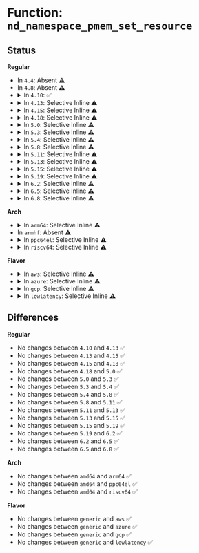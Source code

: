 # Function: <code>nd_namespace_pmem_set_resource</code>

## Status
<b>Regular</b>
<ul>
<li>
In <code>4.4</code>: Absent ⚠️
</li>
<li>
In <code>4.8</code>: Absent ⚠️
</li>
<li>
<details>
<summary>In <code>4.10</code>: ✅</summary>

```c
void nd_namespace_pmem_set_resource(struct nd_region *nd_region, struct nd_namespace_pmem *nspm, resource_size_t size);
```

**Collision:** Unique Static

**Inline:** No

**Transformation:** False

**Instances:**

```
In drivers/nvdimm/namespace_devs.c (ffffffff8161e920)
Location: drivers/nvdimm/namespace_devs.c:906
Inline: False
Direct callers:
  - drivers/nvdimm/namespace_devs.c:nd_region_register_namespaces
  - drivers/nvdimm/namespace_devs.c:nd_region_create_ns_seed
  - drivers/nvdimm/namespace_devs.c:create_namespace_pmem
  - drivers/nvdimm/namespace_devs.c:size_store
```
**Symbols:**

```
ffffffff8161e920-ffffffff8161ea75: nd_namespace_pmem_set_resource (STB_LOCAL)
```
</details>
</li>
<li>
<details>
<summary>In <code>4.13</code>: Selective Inline ⚠️</summary>

```c
void nd_namespace_pmem_set_resource(struct nd_region *nd_region, struct nd_namespace_pmem *nspm, resource_size_t size);
```

**Collision:** Unique Static

**Inline:** Selective

**Transformation:** False

**Instances:**

```
In drivers/nvdimm/namespace_devs.c (ffffffff816371d6)
Location: drivers/nvdimm/namespace_devs.c:925
Inline: True
Inline callers:
  - drivers/nvdimm/namespace_devs.c:nd_region_register_namespaces
  - drivers/nvdimm/namespace_devs.c:nd_region_create_ns_seed
Direct callers:
  - drivers/nvdimm/namespace_devs.c:create_namespace_pmem
  - drivers/nvdimm/namespace_devs.c:size_store
```
**Symbols:**

```
ffffffff81632e60-ffffffff81632f67: nd_namespace_pmem_set_resource (STB_LOCAL)
```
</details>
</li>
<li>
<details>
<summary>In <code>4.15</code>: Selective Inline ⚠️</summary>

```c
void nd_namespace_pmem_set_resource(struct nd_region *nd_region, struct nd_namespace_pmem *nspm, resource_size_t size);
```

**Collision:** Unique Static

**Inline:** Selective

**Transformation:** False

**Instances:**

```
In drivers/nvdimm/namespace_devs.c (ffffffff8169f189)
Location: drivers/nvdimm/namespace_devs.c:925
Inline: True
Inline callers:
  - drivers/nvdimm/namespace_devs.c:scan_labels
  - drivers/nvdimm/namespace_devs.c:nd_region_create_ns_seed
Direct callers:
  - drivers/nvdimm/namespace_devs.c:scan_labels
  - drivers/nvdimm/namespace_devs.c:size_store
```
**Symbols:**

```
ffffffff8169b900-ffffffff8169ba07: nd_namespace_pmem_set_resource (STB_LOCAL)
```
</details>
</li>
<li>
<details>
<summary>In <code>4.18</code>: Selective Inline ⚠️</summary>

```c
void nd_namespace_pmem_set_resource(struct nd_region *nd_region, struct nd_namespace_pmem *nspm, resource_size_t size);
```

**Collision:** Unique Static

**Inline:** Selective

**Transformation:** False

**Instances:**

```
In drivers/nvdimm/namespace_devs.c (ffffffff816db51e)
Location: drivers/nvdimm/namespace_devs.c:925
Inline: True
Inline callers:
  - drivers/nvdimm/namespace_devs.c:scan_labels
  - drivers/nvdimm/namespace_devs.c:nd_region_create_ns_seed
Direct callers:
  - drivers/nvdimm/namespace_devs.c:scan_labels
  - drivers/nvdimm/namespace_devs.c:size_store
```
**Symbols:**

```
ffffffff816d7d10-ffffffff816d7e17: nd_namespace_pmem_set_resource (STB_LOCAL)
```
</details>
</li>
<li>
<details>
<summary>In <code>5.0</code>: Selective Inline ⚠️</summary>

```c
void nd_namespace_pmem_set_resource(struct nd_region *nd_region, struct nd_namespace_pmem *nspm, resource_size_t size);
```

**Collision:** Unique Static

**Inline:** Selective

**Transformation:** False

**Instances:**

```
In drivers/nvdimm/namespace_devs.c (ffffffff816fd209)
Location: drivers/nvdimm/namespace_devs.c:928
Inline: True
Inline callers:
  - drivers/nvdimm/namespace_devs.c:scan_labels
  - drivers/nvdimm/namespace_devs.c:nd_region_create_ns_seed
Direct callers:
  - drivers/nvdimm/namespace_devs.c:scan_labels
  - drivers/nvdimm/namespace_devs.c:size_store
```
**Symbols:**

```
ffffffff816f9be0-ffffffff816f9ce7: nd_namespace_pmem_set_resource (STB_LOCAL)
```
</details>
</li>
<li>
<details>
<summary>In <code>5.3</code>: Selective Inline ⚠️</summary>

```c
void nd_namespace_pmem_set_resource(struct nd_region *nd_region, struct nd_namespace_pmem *nspm, resource_size_t size);
```

**Collision:** Unique Static

**Inline:** Selective

**Transformation:** False

**Instances:**

```
In drivers/nvdimm/namespace_devs.c (ffffffff817370c2)
Location: drivers/nvdimm/namespace_devs.c:920
Inline: True
Inline callers:
  - drivers/nvdimm/namespace_devs.c:scan_labels
  - drivers/nvdimm/namespace_devs.c:nd_region_create_ns_seed
Direct callers:
  - drivers/nvdimm/namespace_devs.c:create_namespace_pmem
  - drivers/nvdimm/namespace_devs.c:__size_store
```
**Symbols:**

```
ffffffff81733690-ffffffff81733797: nd_namespace_pmem_set_resource (STB_LOCAL)
```
</details>
</li>
<li>
<details>
<summary>In <code>5.4</code>: Selective Inline ⚠️</summary>

```c
void nd_namespace_pmem_set_resource(struct nd_region *nd_region, struct nd_namespace_pmem *nspm, resource_size_t size);
```

**Collision:** Unique Static

**Inline:** Selective

**Transformation:** False

**Instances:**

```
In drivers/nvdimm/namespace_devs.c (ffffffff8175ae68)
Location: drivers/nvdimm/namespace_devs.c:920
Inline: True
Inline callers:
  - drivers/nvdimm/namespace_devs.c:scan_labels
  - drivers/nvdimm/namespace_devs.c:nd_region_create_ns_seed
Direct callers:
  - drivers/nvdimm/namespace_devs.c:create_namespace_pmem
  - drivers/nvdimm/namespace_devs.c:__size_store
```
**Symbols:**

```
ffffffff81757360-ffffffff81757467: nd_namespace_pmem_set_resource (STB_LOCAL)
```
</details>
</li>
<li>
<details>
<summary>In <code>5.8</code>: Selective Inline ⚠️</summary>

```c
void nd_namespace_pmem_set_resource(struct nd_region *nd_region, struct nd_namespace_pmem *nspm, resource_size_t size);
```

**Collision:** Unique Static

**Inline:** Selective

**Transformation:** False

**Instances:**

```
In drivers/nvdimm/namespace_devs.c (ffffffff8181a8a2)
Location: drivers/nvdimm/namespace_devs.c:900
Inline: True
Inline callers:
  - drivers/nvdimm/namespace_devs.c:scan_labels
  - drivers/nvdimm/namespace_devs.c:nd_namespace_pmem_create
Direct callers:
  - drivers/nvdimm/namespace_devs.c:create_namespace_pmem
  - drivers/nvdimm/namespace_devs.c:__size_store
```
**Symbols:**

```
ffffffff81816640-ffffffff81816747: nd_namespace_pmem_set_resource (STB_LOCAL)
```
</details>
</li>
<li>
<details>
<summary>In <code>5.11</code>: Selective Inline ⚠️</summary>

```c
void nd_namespace_pmem_set_resource(struct nd_region *nd_region, struct nd_namespace_pmem *nspm, resource_size_t size);
```

**Collision:** Unique Static

**Inline:** Selective

**Transformation:** False

**Instances:**

```
In drivers/nvdimm/namespace_devs.c (ffffffff818299c2)
Location: drivers/nvdimm/namespace_devs.c:900
Inline: True
Inline callers:
  - drivers/nvdimm/namespace_devs.c:scan_labels
  - drivers/nvdimm/namespace_devs.c:nd_namespace_pmem_create
Direct callers:
  - drivers/nvdimm/namespace_devs.c:create_namespace_pmem
  - drivers/nvdimm/namespace_devs.c:__size_store
```
**Symbols:**

```
ffffffff81825790-ffffffff81825897: nd_namespace_pmem_set_resource (STB_LOCAL)
```
</details>
</li>
<li>
<details>
<summary>In <code>5.13</code>: Selective Inline ⚠️</summary>

```c
void nd_namespace_pmem_set_resource(struct nd_region *nd_region, struct nd_namespace_pmem *nspm, resource_size_t size);
```

**Collision:** Unique Static

**Inline:** Selective

**Transformation:** False

**Instances:**

```
In drivers/nvdimm/namespace_devs.c (ffffffff8180cbd2)
Location: drivers/nvdimm/namespace_devs.c:900
Inline: True
Inline callers:
  - drivers/nvdimm/namespace_devs.c:scan_labels
  - drivers/nvdimm/namespace_devs.c:nd_region_create_ns_seed
Direct callers:
  - drivers/nvdimm/namespace_devs.c:create_namespace_pmem
  - drivers/nvdimm/namespace_devs.c:__size_store
```
**Symbols:**

```
ffffffff81808b30-ffffffff81808c37: nd_namespace_pmem_set_resource (STB_LOCAL)
```
</details>
</li>
<li>
<details>
<summary>In <code>5.15</code>: Selective Inline ⚠️</summary>

```c
void nd_namespace_pmem_set_resource(struct nd_region *nd_region, struct nd_namespace_pmem *nspm, resource_size_t size);
```

**Collision:** Unique Static

**Inline:** Selective

**Transformation:** False

**Instances:**

```
In drivers/nvdimm/namespace_devs.c (ffffffff8189713d)
Location: drivers/nvdimm/namespace_devs.c:900
Inline: True
Inline callers:
  - drivers/nvdimm/namespace_devs.c:scan_labels
  - drivers/nvdimm/namespace_devs.c:nd_region_create_ns_seed
Direct callers:
  - drivers/nvdimm/namespace_devs.c:create_namespace_pmem
  - drivers/nvdimm/namespace_devs.c:__size_store
```
**Symbols:**

```
ffffffff818931c0-ffffffff818932c7: nd_namespace_pmem_set_resource (STB_LOCAL)
```
</details>
</li>
<li>
<details>
<summary>In <code>5.19</code>: Selective Inline ⚠️</summary>

```c
void nd_namespace_pmem_set_resource(struct nd_region *nd_region, struct nd_namespace_pmem *nspm, resource_size_t size);
```

**Collision:** Unique Static

**Inline:** Selective

**Transformation:** False

**Instances:**

```
In drivers/nvdimm/namespace_devs.c (ffffffff819e02ee)
Location: drivers/nvdimm/namespace_devs.c:694
Inline: True
Inline callers:
  - drivers/nvdimm/namespace_devs.c:scan_labels
  - drivers/nvdimm/namespace_devs.c:nd_region_create_ns_seed
Direct callers:
  - drivers/nvdimm/namespace_devs.c:create_namespace_pmem
  - drivers/nvdimm/namespace_devs.c:__size_store
```
**Symbols:**

```
ffffffff819dd720-ffffffff819dd84e: nd_namespace_pmem_set_resource (STB_LOCAL)
```
</details>
</li>
<li>
<details>
<summary>In <code>6.2</code>: Selective Inline ⚠️</summary>

```c
void nd_namespace_pmem_set_resource(struct nd_region *nd_region, struct nd_namespace_pmem *nspm, resource_size_t size);
```

**Collision:** Unique Static

**Inline:** Selective

**Transformation:** False

**Instances:**

```
In drivers/nvdimm/namespace_devs.c (ffffffff81b5bce2)
Location: drivers/nvdimm/namespace_devs.c:691
Inline: True
Inline callers:
  - drivers/nvdimm/namespace_devs.c:scan_labels
  - drivers/nvdimm/namespace_devs.c:nd_region_create_ns_seed
Direct callers:
  - drivers/nvdimm/namespace_devs.c:create_namespace_pmem
  - drivers/nvdimm/namespace_devs.c:__size_store
```
**Symbols:**

```
ffffffff81b58f50-ffffffff81b5907e: nd_namespace_pmem_set_resource (STB_LOCAL)
```
</details>
</li>
<li>
<details>
<summary>In <code>6.5</code>: Selective Inline ⚠️</summary>

```c
void nd_namespace_pmem_set_resource(struct nd_region *nd_region, struct nd_namespace_pmem *nspm, resource_size_t size);
```

**Collision:** Unique Static

**Inline:** Selective

**Transformation:** False

**Instances:**

```
In drivers/nvdimm/namespace_devs.c (ffffffff81baf297)
Location: drivers/nvdimm/namespace_devs.c:691
Inline: True
Inline callers:
  - drivers/nvdimm/namespace_devs.c:scan_labels
  - drivers/nvdimm/namespace_devs.c:nd_region_create_ns_seed
Direct callers:
  - drivers/nvdimm/namespace_devs.c:create_namespace_pmem
  - drivers/nvdimm/namespace_devs.c:__size_store
```
**Symbols:**

```
ffffffff81bac4c0-ffffffff81bac5ee: nd_namespace_pmem_set_resource (STB_LOCAL)
```
</details>
</li>
<li>
<details>
<summary>In <code>6.8</code>: Selective Inline ⚠️</summary>

```c
void nd_namespace_pmem_set_resource(struct nd_region *nd_region, struct nd_namespace_pmem *nspm, resource_size_t size);
```

**Collision:** Unique Static

**Inline:** Selective

**Transformation:** False

**Instances:**

```
In drivers/nvdimm/namespace_devs.c (ffffffff81c036c5)
Location: drivers/nvdimm/namespace_devs.c:698
Inline: True
Inline callers:
  - drivers/nvdimm/namespace_devs.c:scan_labels
  - drivers/nvdimm/namespace_devs.c:nd_region_create_ns_seed
Direct callers:
  - drivers/nvdimm/namespace_devs.c:create_namespace_pmem
  - drivers/nvdimm/namespace_devs.c:__size_store
```
**Symbols:**

```
ffffffff81c00800-ffffffff81c0092e: nd_namespace_pmem_set_resource (STB_LOCAL)
```
</details>
</li>
</ul>
<b>Arch</b>
<ul>
<li>
<details>
<summary>In <code>arm64</code>: Selective Inline ⚠️</summary>

```c
void nd_namespace_pmem_set_resource(struct nd_region *nd_region, struct nd_namespace_pmem *nspm, resource_size_t size);
```

**Collision:** Unique Static

**Inline:** Selective

**Transformation:** False

**Instances:**

```
In drivers/nvdimm/namespace_devs.c (ffff80001095c268)
Location: drivers/nvdimm/namespace_devs.c:920
Inline: True
Inline callers:
  - drivers/nvdimm/namespace_devs.c:scan_labels
  - drivers/nvdimm/namespace_devs.c:nd_region_create_ns_seed
Direct callers:
  - drivers/nvdimm/namespace_devs.c:create_namespace_pmem
  - drivers/nvdimm/namespace_devs.c:__size_store
```
**Symbols:**

```
ffff800010958968-ffff800010958a80: nd_namespace_pmem_set_resource (STB_LOCAL)
```
</details>
</li>
<li>
In <code>armhf</code>: Absent ⚠️
</li>
<li>
<details>
<summary>In <code>ppc64el</code>: Selective Inline ⚠️</summary>

```c
void nd_namespace_pmem_set_resource(struct nd_region *nd_region, struct nd_namespace_pmem *nspm, resource_size_t size);
```

**Collision:** Unique Static

**Inline:** Selective

**Transformation:** False

**Instances:**

```
In drivers/nvdimm/namespace_devs.c (c000000000a0d720)
Location: drivers/nvdimm/namespace_devs.c:920
Inline: True
Inline callers:
  - drivers/nvdimm/namespace_devs.c:scan_labels
  - drivers/nvdimm/namespace_devs.c:nd_region_create_ns_seed
Direct callers:
  - drivers/nvdimm/namespace_devs.c:create_namespace_pmem
  - drivers/nvdimm/namespace_devs.c:__size_store
```
**Symbols:**

```
c000000000a077f0-c000000000a07b5c: nd_namespace_pmem_set_resource (STB_LOCAL)
```
</details>
</li>
<li>
<details>
<summary>In <code>riscv64</code>: Selective Inline ⚠️</summary>

```c
void nd_namespace_pmem_set_resource(struct nd_region *nd_region, struct nd_namespace_pmem *nspm, resource_size_t size);
```

**Collision:** Unique Static

**Inline:** Selective

**Transformation:** False

**Instances:**

```
In drivers/nvdimm/namespace_devs.c (ffffffe0005ca828)
Location: drivers/nvdimm/namespace_devs.c:920
Inline: True
Inline callers:
  - drivers/nvdimm/namespace_devs.c:scan_labels
  - drivers/nvdimm/namespace_devs.c:nd_region_create_ns_seed
Direct callers:
  - drivers/nvdimm/namespace_devs.c:create_namespace_pmem
  - drivers/nvdimm/namespace_devs.c:__size_store
```
**Symbols:**

```
ffffffe0005c768c-ffffffe0005c7748: nd_namespace_pmem_set_resource (STB_LOCAL)
```
</details>
</li>
</ul>
<b>Flavor</b>
<ul>
<li>
<details>
<summary>In <code>aws</code>: Selective Inline ⚠️</summary>

```c
void nd_namespace_pmem_set_resource(struct nd_region *nd_region, struct nd_namespace_pmem *nspm, resource_size_t size);
```

**Collision:** Unique Static

**Inline:** Selective

**Transformation:** False

**Instances:**

```
In drivers/nvdimm/namespace_devs.c (ffffffff8170f558)
Location: drivers/nvdimm/namespace_devs.c:920
Inline: True
Inline callers:
  - drivers/nvdimm/namespace_devs.c:scan_labels
  - drivers/nvdimm/namespace_devs.c:nd_region_create_ns_seed
Direct callers:
  - drivers/nvdimm/namespace_devs.c:create_namespace_pmem
  - drivers/nvdimm/namespace_devs.c:__size_store
```
**Symbols:**

```
ffffffff8170ba50-ffffffff8170bb57: nd_namespace_pmem_set_resource (STB_LOCAL)
```
</details>
</li>
<li>
<details>
<summary>In <code>azure</code>: Selective Inline ⚠️</summary>

```c
void nd_namespace_pmem_set_resource(struct nd_region *nd_region, struct nd_namespace_pmem *nspm, resource_size_t size);
```

**Collision:** Unique Static

**Inline:** Selective

**Transformation:** False

**Instances:**

```
In drivers/nvdimm/namespace_devs.c (ffffffff816e2fd8)
Location: drivers/nvdimm/namespace_devs.c:920
Inline: True
Inline callers:
  - drivers/nvdimm/namespace_devs.c:scan_labels
  - drivers/nvdimm/namespace_devs.c:nd_region_create_ns_seed
Direct callers:
  - drivers/nvdimm/namespace_devs.c:create_namespace_pmem
  - drivers/nvdimm/namespace_devs.c:__size_store
```
**Symbols:**

```
ffffffff816df4d0-ffffffff816df5d7: nd_namespace_pmem_set_resource (STB_LOCAL)
```
</details>
</li>
<li>
<details>
<summary>In <code>gcp</code>: Selective Inline ⚠️</summary>

```c
void nd_namespace_pmem_set_resource(struct nd_region *nd_region, struct nd_namespace_pmem *nspm, resource_size_t size);
```

**Collision:** Unique Static

**Inline:** Selective

**Transformation:** False

**Instances:**

```
In drivers/nvdimm/namespace_devs.c (ffffffff8174e328)
Location: drivers/nvdimm/namespace_devs.c:920
Inline: True
Inline callers:
  - drivers/nvdimm/namespace_devs.c:scan_labels
  - drivers/nvdimm/namespace_devs.c:nd_region_create_ns_seed
Direct callers:
  - drivers/nvdimm/namespace_devs.c:create_namespace_pmem
  - drivers/nvdimm/namespace_devs.c:__size_store
```
**Symbols:**

```
ffffffff8174a820-ffffffff8174a927: nd_namespace_pmem_set_resource (STB_LOCAL)
```
</details>
</li>
<li>
<details>
<summary>In <code>lowlatency</code>: Selective Inline ⚠️</summary>

```c
void nd_namespace_pmem_set_resource(struct nd_region *nd_region, struct nd_namespace_pmem *nspm, resource_size_t size);
```

**Collision:** Unique Static

**Inline:** Selective

**Transformation:** False

**Instances:**

```
In drivers/nvdimm/namespace_devs.c (ffffffff817697a8)
Location: drivers/nvdimm/namespace_devs.c:920
Inline: True
Inline callers:
  - drivers/nvdimm/namespace_devs.c:scan_labels
  - drivers/nvdimm/namespace_devs.c:nd_region_create_ns_seed
Direct callers:
  - drivers/nvdimm/namespace_devs.c:create_namespace_pmem
  - drivers/nvdimm/namespace_devs.c:__size_store
```
**Symbols:**

```
ffffffff81765ca0-ffffffff81765da7: nd_namespace_pmem_set_resource (STB_LOCAL)
```
</details>
</li>
</ul>

## Differences
<b>Regular</b>
<ul>
<li>
No changes between <code>4.10</code> and <code>4.13</code> ✅
</li>
<li>
No changes between <code>4.13</code> and <code>4.15</code> ✅
</li>
<li>
No changes between <code>4.15</code> and <code>4.18</code> ✅
</li>
<li>
No changes between <code>4.18</code> and <code>5.0</code> ✅
</li>
<li>
No changes between <code>5.0</code> and <code>5.3</code> ✅
</li>
<li>
No changes between <code>5.3</code> and <code>5.4</code> ✅
</li>
<li>
No changes between <code>5.4</code> and <code>5.8</code> ✅
</li>
<li>
No changes between <code>5.8</code> and <code>5.11</code> ✅
</li>
<li>
No changes between <code>5.11</code> and <code>5.13</code> ✅
</li>
<li>
No changes between <code>5.13</code> and <code>5.15</code> ✅
</li>
<li>
No changes between <code>5.15</code> and <code>5.19</code> ✅
</li>
<li>
No changes between <code>5.19</code> and <code>6.2</code> ✅
</li>
<li>
No changes between <code>6.2</code> and <code>6.5</code> ✅
</li>
<li>
No changes between <code>6.5</code> and <code>6.8</code> ✅
</li>
</ul>
<b>Arch</b>
<ul>
<li>
No changes between <code>amd64</code> and <code>arm64</code> ✅
</li>
<li>
No changes between <code>amd64</code> and <code>ppc64el</code> ✅
</li>
<li>
No changes between <code>amd64</code> and <code>riscv64</code> ✅
</li>
</ul>
<b>Flavor</b>
<ul>
<li>
No changes between <code>generic</code> and <code>aws</code> ✅
</li>
<li>
No changes between <code>generic</code> and <code>azure</code> ✅
</li>
<li>
No changes between <code>generic</code> and <code>gcp</code> ✅
</li>
<li>
No changes between <code>generic</code> and <code>lowlatency</code> ✅
</li>
</ul>
